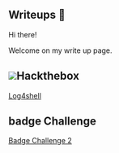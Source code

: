 ## Writeups :memo:

Hi there!

Welcome on my write up page.
## ![](https://www.hackthebox.com/images/logo-htb.svg)**Hack**the**box**
[Log4shell](Log4shell.md)

## badge Challenge
[Badge Challenge 2](Badge%20Challenge%202.md)
